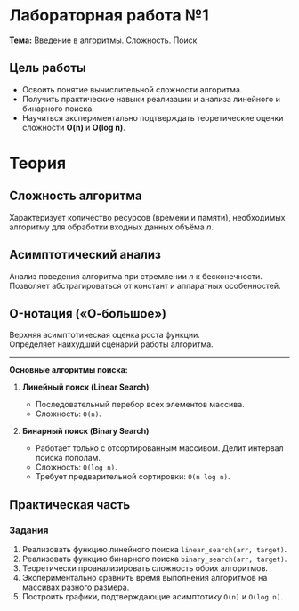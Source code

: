 # Лабораторная работа №1  
**Тема:** Введение в алгоритмы. Сложность. Поиск  

## Цель работы  
- Освоить понятие вычислительной сложности алгоритма.  
- Получить практические навыки реализации и анализа линейного и бинарного поиска.  
- Научиться экспериментально подтверждать теоретические оценки сложности **O(n)** и **O(log n)**.  

# Теория

## Сложность алгоритма  
Характеризует количество ресурсов (времени и памяти), необходимых алгоритму для обработки входных данных объёма *n*.  

## Асимптотический анализ  
Анализ поведения алгоритма при стремлении *n* к бесконечности.  
Позволяет абстрагироваться от констант и аппаратных особенностей.  

## O-нотация («О-большое»)  
Верхняя асимптотическая оценка роста функции.  
Определяет наихудший сценарий работы алгоритма.  

---

**Основные алгоритмы поиска:**  
1. **Линейный поиск (Linear Search)**  
   - Последовательный перебор всех элементов массива.  
   - Сложность: `O(n)`.  

2. **Бинарный поиск (Binary Search)**  
   - Работает только с отсортированным массивом. Делит интервал поиска пополам.  
   - Сложность: `O(log n)`.  
   - Требует предварительной сортировки: `O(n log n)`.  

## Практическая часть  
### Задания  
1. Реализовать функцию линейного поиска `linear_search(arr, target)`.  
2. Реализовать функцию бинарного поиска `binary_search(arr, target)`.  
3. Теоретически проанализировать сложность обоих алгоритмов.  
4. Экспериментально сравнить время выполнения алгоритмов на массивах разного размера.  
5. Построить графики, подтверждающие асимптотику `O(n)` и `O(log n)`.  


